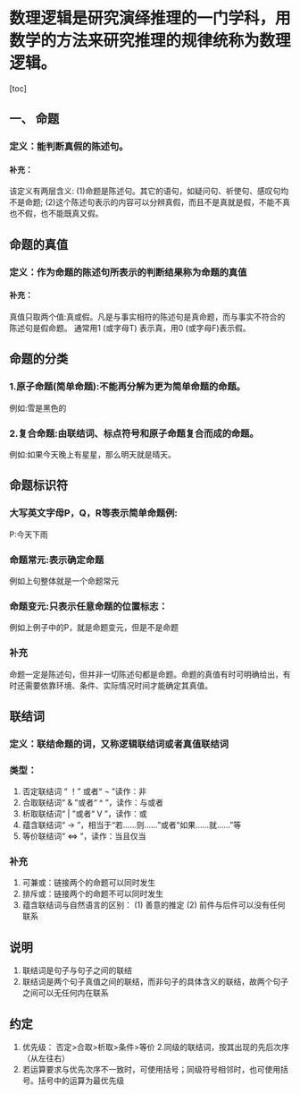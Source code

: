 # 数理逻辑是研究演绎推理的一门学科，用数学的方法来研究推理的规律统称为数理逻辑。
[toc]
## 一、	命题
### 定义：能判断真假的陈述句。
#### 补充：
该定义有两层含义:
(1)命题是陈述句。其它的语句，如疑问句、祈使句、感叹句均不是命题;
(2)这个陈述句表示的内容可以分辨真假，而且不是真就是假，不能不真也不假，也不能既真又假。

## 命题的真值
### 定义：作为命题的陈述句所表示的判断结果称为命题的真值
#### 补充：
真值只取两个值:真或假。凡是与事实相符的陈述句是真命题，而与事实不符合的陈述句是假命题。
通常用1 (或字母T) 表示真，用0 (或字母F)表示假。

## 命题的分类
### 1.原子命题(简单命题):不能再分解为更为简单命题的命题。
例如:雪是黑色的
### 2.复合命题:由联结词、标点符号和原子命题复合而成的命题。
例如:如果今天晚上有星星，那么明天就是晴天。
## 命题标识符
### 大写英文字母P，Q，R等表示简单命题例:
P:今天下雨
### 命题常元:表示确定命题
例如上句整体就是一个命题常元
### 命题变元:只表示任意命题的位置标志：
例如上例子中的P，就是命题变元，但是不是命题
### 补充
命题一定是陈述句，但并非一切陈述句都是命题。命题的真值有时可明确给出，有时还需要依靠环境、条件、实际情况时间才能确定其真值。
## 联结词
### 定义：联结命题的词，又称逻辑联结词或者真值联结词
### 类型：
1. 否定联结词 “ ！” 或者“ ¬ ”读作：非
2. 合取联结词“ & ”或者“ ^ ”，读作：与或者
3. 析取联结词“ | ”或者“ V ”，读作：或
4. 蕴含联结词“ → ”，相当于“若……则……”或者“如果……就……”等
5. 等价联结词“ ⇔ ”，读作：当且仅当
### 补充
1. 可兼或：链接两个的命题可以同时发生
2. 排斥或：链接两个的命题不可以同时发生
3. 蕴含联结词与自然语言的区别：
(1) 善意的推定
(2) 前件与后件可以没有任何联系
## 说明
1. 联结词是句子与句子之间的联结
2. 联结词是两个句子真值之间的联结，而非句子的具体含义的联结，故两个句子之间可以无任何内在联系
## 约定
1. 优先级：
否定>合取>析取>条件>等价
2.同级的联结词，按其出现的先后次序（从左往右）
3. 若运算要求与优先次序不一致时，可使用括号；同级符号相邻时，也可使用括号。括号中的运算为最优先级
